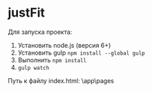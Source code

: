 # justFit
﻿Для запуска проекта:
1. Установить node.js (версия 6+)
2. Установить gulp `npm install --global gulp`
3. Выполнить `npm install`
4. `gulp watch`

Путь к файлу index.html:
\app\pages
